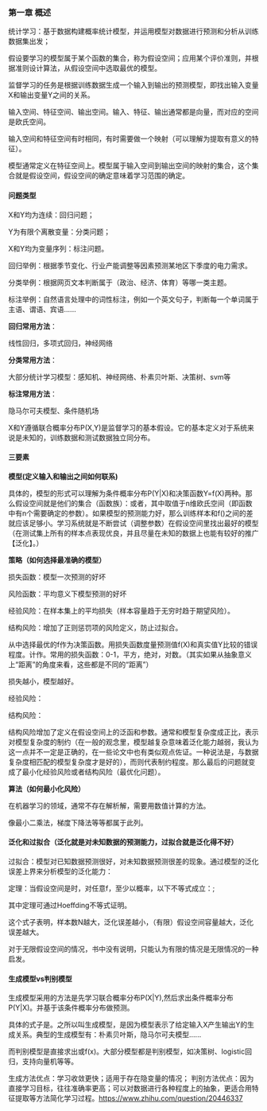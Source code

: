 <script type="text/javascript"
   src="../scripts/mathjax.2.7.5.js">
</script>

### 第一章 概述

统计学习：基于数据构建概率统计模型，并运用模型对数据进行预测和分析从训练数据集出发；

假设要学习的模型属于某个函数的集合，称为假设空间；应用某个评价准则，并根据准则设计算法，从假设空间中选取最优的模型。

监督学习的任务是根据训练数据生成一个输入到输出的预测模型，即找出输入变量X和输出变量Y之间的关系。

输入空间、特征空间、输出空间。输入、特征、输出通常都是向量，而对应的空间是欧氏空间。

输入空间和特征空间有时相同，有时需要做一个映射（可以理解为提取有意义的特征）。

模型通常定义在特征空间上。模型属于输入空间到输出空间的映射的集合，这个集合就是假设空间，假设空间的确定意味着学习范围的确定。

#### 问题类型

X和Y均为连续：回归问题；

Y为有限个离散变量：分类问题；

X和Y均为变量序列：标注问题。

回归举例：根据季节变化、行业产能调整等因素预测某地区下季度的电力需求。

分类举例：根据网页文本判断属于（政治、经济、体育）等哪一类主题。

标注举例：自然语言处理中的词性标注，例如一个英文句子，判断每一个单词属于主语、谓语、宾语......

**回归常用方法**：

线性回归，多项式回归，神经网络

**分类常用方法**：

大部分统计学习模型：感知机、神经网络、朴素贝叶斯、决策树、svm等

**标注常用方法**：

隐马尔可夫模型、条件随机场

X和Y遵循联合概率分布P(X,Y)是监督学习的基本假设。它的基本定义对于系统来说是未知的，训练数据和测试数据独立同分布。


#### 三要素

**模型(定义输入和输出之间如何联系)**

具体的，模型的形式可以理解为条件概率分布P(Y|X)和决策函数Y=f(X)两种。那么假设空间就是他们的集合（函数族）：或者，其中取值于n维欧氏空间（即函数中有n个需要确定的参数）。如果模型的预测能力好，那么训练样本和f()之间的差就应该足够小。学习系统就是不断尝试（调整参数）在假设空间里找出最好的模型（在测试集上所有的样本点表现优良，并且尽量在未知的数据上也能有较好的推广【泛化】。）

**策略（如何选择最准确的模型）**

损失函数：模型一次预测的好坏

风险函数：平均意义下模型预测的好坏

经验风险：在样本集上的平均损失（样本容量趋于无穷时趋于期望风险）。

结构风险：增加了正则惩罚项的风险定义，防止过拟合。

从中选择最优的f作为决策函数。用损失函数度量预测值f(X)和真实值Y比较的错误程度。计作。常用的损失函数：0-1，平方，绝对，对数。（其实如果从抽象意义上“距离”的角度来看，这些都是不同的“距离”）

损失越小，模型越好。

经验风险：

结构风险：

结构风险增加了定义在假设空间上的泛函和参数。通常和模型复杂度成正比，表示对模型复杂度的制约（在一般的观念里，模型越复杂意味着泛化能力越弱，我认为这一点并不一定是正确的，在一些论文中也有类似观点佐证。一种说法是，与数据复杂度相匹配的模型复杂度才是好的），而则代表制约程度。那么最后的问题就变成了最小化经验风险或者结构风险（最优化问题）。

**算法（如何最小化风险）**

在机器学习的领域，通常不存在解析解，需要用数值计算的方法。

像最小二乘法，梯度下降法等等都属于此列。



#### 泛化和过拟合（泛化就是对未知数据的预测能力，过拟合就是泛化得不好）

过拟合：模型对已知数据预测很好，对未知数据预测很差的现象。通过模型的泛化误差上界来分析模型的泛化能力：

定理：当假设空间是时，对任意f，至少以概率，以下不等式成立：;

其中定理可通过Hoeffding不等式证明。

这个式子表明，样本数N越大，泛化误差越小，（有限）假设空间容量越大，泛化误差越大。

对于无限假设空间的情况，书中没有说明，只能认为有限的情况是无限情况的一种启发。



#### 生成模型vs判别模型

生成模型采用的方法是先学习联合概率分布P(X|Y),然后求出条件概率分布P(Y|X)。并基于该条件概率分布做预测。

具体的式子是。之所以叫生成模型，是因为模型表示了给定输入X产生输出Y的生成关系。典型的生成模型有：朴素贝叶斯，隐马尔可夫模型......

而判别模型是直接求出或f(x)。大部分模型都是判别模型，如决策树、logistic回归，支持向量机等等。

生成方法优点：学习收敛更快；适用于存在隐变量的情况；
判别方法优点：因为直接学习目标，往往准确率更高；可以对数据进行各种程度上的抽象，更适合用特征提取等方法简化学习过程。https://www.zhihu.com/question/20446337